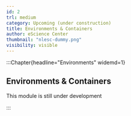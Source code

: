 ```yaml
---
id: 2
trl: medium
category: Upcoming (under construction)
title: Environments & Containers
author: eScience Center
thumbnail: "nlesc-dummy.png"
visibility: visible
---
```


:::Chapter{headline="Environments" widemd=1}
## Environments & Containers

This module is still under development

:::